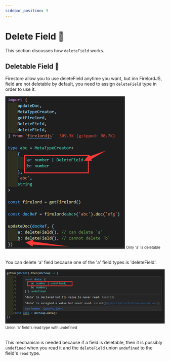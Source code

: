 ```yaml
---
sidebar_position: 5
---
```


# Delete Field 🍄

This section discusses how `deleteField` works.

## Deletable Field 🦜

Firestore allow you to use deleteField anytime you want, but inn FirelordJS, field are not deletable by default, you need to assign `deleteField` type in order to use it.

<div  style={{ display:'flex', flexDirection:"column", alignItems:'center' }}>
        <img src='https://github.com/tylim88/FirelordJSDoc/blob/main/static/img/deleteField1.png?raw=true' />
        <small>Only 'a' is deletable</small>
</div>
<br/>

You can delete 'a' field because one of the 'a' field types is 'deleteField'.

<div  style={{ display:'flex', flexDirection:"column", alignItems:'center' }}>
        <img src='https://github.com/tylim88/FirelordJSDoc/blob/main/static/img/deleteField2.png?raw=true' />
        <small>Union 'a' field's read type with undefined</small>
</div>
<br/>

This mechanism is needed because if a field is deletable, then it is possibly `undefined` when you read it and the `deleteField` union `undefined` to the field's `read` type.
